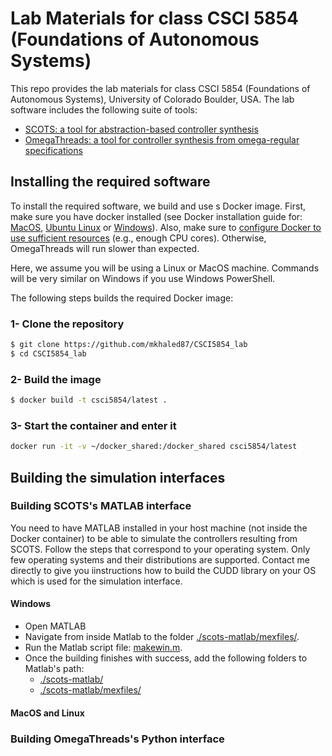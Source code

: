 # Lab Materials for class CSCI 5854 (Foundations of Autonomous Systems)

This repo provides the lab materials for class CSCI 5854 (Foundations of Autonomous Systems), University of Colorado Boulder, USA.
The lab software includes the following suite of tools:
- [SCOTS: a tool for abstraction-based controller synthesis](https://github.com/mkhaled87/scots-ready)
- [OmegaThreads: a tool for controller synthesis from omega-regular specifications](https://github.com/mkhaled87/pFaces-OmegaThreads)


## Installing the required software

To install the required software, we build and use s Docker image.
First, make sure you have docker installed (see Docker installation guide for: [MacOS](https://docs.docker.com/docker-for-mac/install/), [Ubuntu Linux](https://docs.docker.com/engine/install/ubuntu/) or [Windows](https://docs.docker.com/docker-for-windows/install/)). Also, make sure to [configure Docker to use sufficient resources](https://docs.docker.com/config/containers/resource_constraints/) (e.g., enough CPU cores). Otherwise, OmegaThreads will run slower than expected.

Here, we assume you will be using a Linux or MacOS machine. 
Commands will be very similar on Windows if you use Windows PowerShell.

The following steps builds the required Docker image:

### 1- Clone the repository

``` bash
$ git clone https://github.com/mkhaled87/CSCI5854_lab
$ cd CSCI5854_lab
```


### 2- Build the image

``` bash
$ docker build -t csci5854/latest .
```


### 3- Start the container and enter it

``` bash
docker run -it -v ~/docker_shared:/docker_shared csci5854/latest
```



## Building the simulation interfaces

### Building SCOTS's MATLAB interface

You need to have MATLAB installed in your host machine (not inside the Docker container) to be able to simulate the controllers resulting from SCOTS.
Follow the steps that correspond to your operating system. 
Only few operating systems and their distributions are supported.
Contact me directly to give you iinstructions how to build the CUDD library on your OS which is used for the simulation interface.

#### Windows 

- Open MATLAB
- Navigate from inside Matlab to the folder [./scots-matlab/mexfiles/](scots-matlab/mexfiles).
- Run the Matlab script file: [makewin.m](scots-matlab/mexfiles/makewin.m).
- Once the building finishes with success, add the following folders to Matlab's path:
  - [./scots-matlab/](scots-matlab/)
  - [./scots-matlab/mexfiles/](scots-matlab/mexfiles/)

#### MacOS and Linux

### Building OmegaThreads's Python interface



